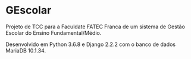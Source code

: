 # GEscolar

Projeto de TCC para a Faculdate FATEC Franca de um sistema de Gestão Escolar do Ensino Fundamental/Médio.


Desenvolvido em Python 3.6.8 e Django 2.2.2 com o banco de dados MariaDB 10.1.34.

